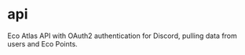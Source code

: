 # api
Eco Atlas API with OAuth2 authentication for Discord, pulling data from users and Eco Points.
